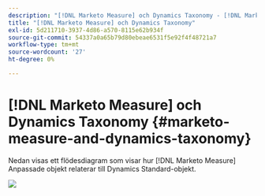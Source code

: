 ```yaml
---
description: "[!DNL Marketo Measure] och Dynamics Taxonomy - [!DNL Marketo Measure] - Produktdokumentation"
title: "[!DNL Marketo Measure] och Dynamics Taxonomy"
exl-id: 5d211710-3937-4d86-a570-8115e62b934f
source-git-commit: 54337a0a65b79d80ebeae6531f5e92f4f48721a7
workflow-type: tm+mt
source-wordcount: '27'
ht-degree: 0%

---
```


# [!DNL Marketo Measure] och Dynamics Taxonomy {#marketo-measure-and-dynamics-taxonomy}

Nedan visas ett flödesdiagram som visar hur [!DNL Marketo Measure] Anpassade objekt relaterar till Dynamics Standard-objekt.<p>

![](assets/bizible-and-dynamics-taxonomy-1.png)
